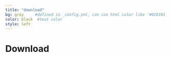 ```yaml
---
title: "download"
bg: gray     #defined in _config.yml, can use html color like '#010101'
color: black  #text color
style: left
---
```

# Download
